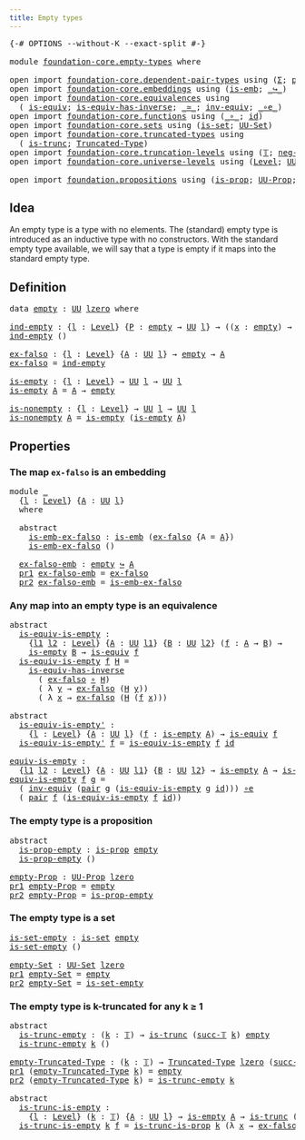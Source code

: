 ```yaml
---
title: Empty types
---
```


<pre class="Agda"><a id="37" class="Symbol">{-#</a> <a id="41" class="Keyword">OPTIONS</a> <a id="49" class="Pragma">--without-K</a> <a id="61" class="Pragma">--exact-split</a> <a id="75" class="Symbol">#-}</a>

<a id="80" class="Keyword">module</a> <a id="87" href="foundation-core.empty-types.html" class="Module">foundation-core.empty-types</a> <a id="115" class="Keyword">where</a>

<a id="122" class="Keyword">open</a> <a id="127" class="Keyword">import</a> <a id="134" href="foundation-core.dependent-pair-types.html" class="Module">foundation-core.dependent-pair-types</a> <a id="171" class="Keyword">using</a> <a id="177" class="Symbol">(</a><a id="178" href="foundation-core.dependent-pair-types.html#515" class="Record">Σ</a><a id="179" class="Symbol">;</a> <a id="181" href="foundation-core.dependent-pair-types.html#588" class="InductiveConstructor">pair</a><a id="185" class="Symbol">;</a> <a id="187" href="foundation-core.dependent-pair-types.html#605" class="Field">pr1</a><a id="190" class="Symbol">;</a> <a id="192" href="foundation-core.dependent-pair-types.html#617" class="Field">pr2</a><a id="195" class="Symbol">)</a>
<a id="197" class="Keyword">open</a> <a id="202" class="Keyword">import</a> <a id="209" href="foundation-core.embeddings.html" class="Module">foundation-core.embeddings</a> <a id="236" class="Keyword">using</a> <a id="242" class="Symbol">(</a><a id="243" href="foundation-core.embeddings.html#992" class="Function">is-emb</a><a id="249" class="Symbol">;</a> <a id="251" href="foundation-core.embeddings.html#1074" class="Function Operator">_↪_</a><a id="254" class="Symbol">)</a>
<a id="256" class="Keyword">open</a> <a id="261" class="Keyword">import</a> <a id="268" href="foundation-core.equivalences.html" class="Module">foundation-core.equivalences</a> <a id="297" class="Keyword">using</a>
  <a id="305" class="Symbol">(</a> <a id="307" href="foundation-core.equivalences.html#1556" class="Function">is-equiv</a><a id="315" class="Symbol">;</a> <a id="317" href="foundation-core.equivalences.html#3013" class="Function">is-equiv-has-inverse</a><a id="337" class="Symbol">;</a> <a id="339" href="foundation-core.equivalences.html#1621" class="Function Operator">_≃_</a><a id="342" class="Symbol">;</a> <a id="344" href="foundation-core.equivalences.html#5721" class="Function">inv-equiv</a><a id="353" class="Symbol">;</a> <a id="355" href="foundation-core.equivalences.html#7869" class="Function Operator">_∘e_</a><a id="359" class="Symbol">)</a>
<a id="361" class="Keyword">open</a> <a id="366" class="Keyword">import</a> <a id="373" href="foundation-core.functions.html" class="Module">foundation-core.functions</a> <a id="399" class="Keyword">using</a> <a id="405" class="Symbol">(</a><a id="406" href="foundation-core.functions.html#420" class="Function Operator">_∘_</a><a id="409" class="Symbol">;</a> <a id="411" href="foundation-core.functions.html#322" class="Function">id</a><a id="413" class="Symbol">)</a>
<a id="415" class="Keyword">open</a> <a id="420" class="Keyword">import</a> <a id="427" href="foundation-core.sets.html" class="Module">foundation-core.sets</a> <a id="448" class="Keyword">using</a> <a id="454" class="Symbol">(</a><a id="455" href="foundation-core.sets.html#1113" class="Function">is-set</a><a id="461" class="Symbol">;</a> <a id="463" href="foundation-core.sets.html#1190" class="Function">UU-Set</a><a id="469" class="Symbol">)</a>
<a id="471" class="Keyword">open</a> <a id="476" class="Keyword">import</a> <a id="483" href="foundation-core.truncated-types.html" class="Module">foundation-core.truncated-types</a> <a id="515" class="Keyword">using</a>
  <a id="523" class="Symbol">(</a> <a id="525" href="foundation-core.truncated-types.html#1741" class="Function">is-trunc</a><a id="533" class="Symbol">;</a> <a id="535" href="foundation-core.truncated-types.html#1925" class="Function">Truncated-Type</a><a id="549" class="Symbol">)</a>
<a id="551" class="Keyword">open</a> <a id="556" class="Keyword">import</a> <a id="563" href="foundation-core.truncation-levels.html" class="Module">foundation-core.truncation-levels</a> <a id="597" class="Keyword">using</a> <a id="603" class="Symbol">(</a><a id="604" href="foundation-core.truncation-levels.html#395" class="Datatype">𝕋</a><a id="605" class="Symbol">;</a> <a id="607" href="foundation-core.truncation-levels.html#416" class="InductiveConstructor">neg-two-𝕋</a><a id="616" class="Symbol">;</a> <a id="618" href="foundation-core.truncation-levels.html#432" class="InductiveConstructor">succ-𝕋</a><a id="624" class="Symbol">)</a>
<a id="626" class="Keyword">open</a> <a id="631" class="Keyword">import</a> <a id="638" href="foundation-core.universe-levels.html" class="Module">foundation-core.universe-levels</a> <a id="670" class="Keyword">using</a> <a id="676" class="Symbol">(</a><a id="677" href="Agda.Primitive.html#597" class="Postulate">Level</a><a id="682" class="Symbol">;</a> <a id="684" href="foundation-core.universe-levels.html#235" class="Primitive">UU</a><a id="686" class="Symbol">;</a> <a id="688" href="Agda.Primitive.html#764" class="Primitive">lzero</a><a id="693" class="Symbol">)</a>

<a id="696" class="Keyword">open</a> <a id="701" class="Keyword">import</a> <a id="708" href="foundation.propositions.html" class="Module">foundation.propositions</a> <a id="732" class="Keyword">using</a> <a id="738" class="Symbol">(</a><a id="739" href="foundation-core.propositions.html#1309" class="Function">is-prop</a><a id="746" class="Symbol">;</a> <a id="748" href="foundation-core.propositions.html#1393" class="Function">UU-Prop</a><a id="755" class="Symbol">;</a> <a id="757" href="foundation.propositions.html#966" class="Function">is-trunc-is-prop</a><a id="773" class="Symbol">)</a>
</pre>
## Idea

An empty type is a type with no elements. The (standard) empty type is introduced as an inductive type with no constructors. With the standard empty type available, we will say that a type is empty if it maps into the standard empty type.

## Definition

<pre class="Agda"><a id="1052" class="Keyword">data</a> <a id="empty"></a><a id="1057" href="foundation-core.empty-types.html#1057" class="Datatype">empty</a> <a id="1063" class="Symbol">:</a> <a id="1065" href="foundation-core.universe-levels.html#235" class="Primitive">UU</a> <a id="1068" href="Agda.Primitive.html#764" class="Primitive">lzero</a> <a id="1074" class="Keyword">where</a>

<a id="ind-empty"></a><a id="1081" href="foundation-core.empty-types.html#1081" class="Function">ind-empty</a> <a id="1091" class="Symbol">:</a> <a id="1093" class="Symbol">{</a><a id="1094" href="foundation-core.empty-types.html#1094" class="Bound">l</a> <a id="1096" class="Symbol">:</a> <a id="1098" href="Agda.Primitive.html#597" class="Postulate">Level</a><a id="1103" class="Symbol">}</a> <a id="1105" class="Symbol">{</a><a id="1106" href="foundation-core.empty-types.html#1106" class="Bound">P</a> <a id="1108" class="Symbol">:</a> <a id="1110" href="foundation-core.empty-types.html#1057" class="Datatype">empty</a> <a id="1116" class="Symbol">→</a> <a id="1118" href="foundation-core.universe-levels.html#235" class="Primitive">UU</a> <a id="1121" href="foundation-core.empty-types.html#1094" class="Bound">l</a><a id="1122" class="Symbol">}</a> <a id="1124" class="Symbol">→</a> <a id="1126" class="Symbol">((</a><a id="1128" href="foundation-core.empty-types.html#1128" class="Bound">x</a> <a id="1130" class="Symbol">:</a> <a id="1132" href="foundation-core.empty-types.html#1057" class="Datatype">empty</a><a id="1137" class="Symbol">)</a> <a id="1139" class="Symbol">→</a> <a id="1141" href="foundation-core.empty-types.html#1106" class="Bound">P</a> <a id="1143" href="foundation-core.empty-types.html#1128" class="Bound">x</a><a id="1144" class="Symbol">)</a>
<a id="1146" href="foundation-core.empty-types.html#1081" class="Function">ind-empty</a> <a id="1156" class="Symbol">()</a>

<a id="ex-falso"></a><a id="1160" href="foundation-core.empty-types.html#1160" class="Function">ex-falso</a> <a id="1169" class="Symbol">:</a> <a id="1171" class="Symbol">{</a><a id="1172" href="foundation-core.empty-types.html#1172" class="Bound">l</a> <a id="1174" class="Symbol">:</a> <a id="1176" href="Agda.Primitive.html#597" class="Postulate">Level</a><a id="1181" class="Symbol">}</a> <a id="1183" class="Symbol">{</a><a id="1184" href="foundation-core.empty-types.html#1184" class="Bound">A</a> <a id="1186" class="Symbol">:</a> <a id="1188" href="foundation-core.universe-levels.html#235" class="Primitive">UU</a> <a id="1191" href="foundation-core.empty-types.html#1172" class="Bound">l</a><a id="1192" class="Symbol">}</a> <a id="1194" class="Symbol">→</a> <a id="1196" href="foundation-core.empty-types.html#1057" class="Datatype">empty</a> <a id="1202" class="Symbol">→</a> <a id="1204" href="foundation-core.empty-types.html#1184" class="Bound">A</a>
<a id="1206" href="foundation-core.empty-types.html#1160" class="Function">ex-falso</a> <a id="1215" class="Symbol">=</a> <a id="1217" href="foundation-core.empty-types.html#1081" class="Function">ind-empty</a>

<a id="is-empty"></a><a id="1228" href="foundation-core.empty-types.html#1228" class="Function">is-empty</a> <a id="1237" class="Symbol">:</a> <a id="1239" class="Symbol">{</a><a id="1240" href="foundation-core.empty-types.html#1240" class="Bound">l</a> <a id="1242" class="Symbol">:</a> <a id="1244" href="Agda.Primitive.html#597" class="Postulate">Level</a><a id="1249" class="Symbol">}</a> <a id="1251" class="Symbol">→</a> <a id="1253" href="foundation-core.universe-levels.html#235" class="Primitive">UU</a> <a id="1256" href="foundation-core.empty-types.html#1240" class="Bound">l</a> <a id="1258" class="Symbol">→</a> <a id="1260" href="foundation-core.universe-levels.html#235" class="Primitive">UU</a> <a id="1263" href="foundation-core.empty-types.html#1240" class="Bound">l</a>
<a id="1265" href="foundation-core.empty-types.html#1228" class="Function">is-empty</a> <a id="1274" href="foundation-core.empty-types.html#1274" class="Bound">A</a> <a id="1276" class="Symbol">=</a> <a id="1278" href="foundation-core.empty-types.html#1274" class="Bound">A</a> <a id="1280" class="Symbol">→</a> <a id="1282" href="foundation-core.empty-types.html#1057" class="Datatype">empty</a>

<a id="is-nonempty"></a><a id="1289" href="foundation-core.empty-types.html#1289" class="Function">is-nonempty</a> <a id="1301" class="Symbol">:</a> <a id="1303" class="Symbol">{</a><a id="1304" href="foundation-core.empty-types.html#1304" class="Bound">l</a> <a id="1306" class="Symbol">:</a> <a id="1308" href="Agda.Primitive.html#597" class="Postulate">Level</a><a id="1313" class="Symbol">}</a> <a id="1315" class="Symbol">→</a> <a id="1317" href="foundation-core.universe-levels.html#235" class="Primitive">UU</a> <a id="1320" href="foundation-core.empty-types.html#1304" class="Bound">l</a> <a id="1322" class="Symbol">→</a> <a id="1324" href="foundation-core.universe-levels.html#235" class="Primitive">UU</a> <a id="1327" href="foundation-core.empty-types.html#1304" class="Bound">l</a>
<a id="1329" href="foundation-core.empty-types.html#1289" class="Function">is-nonempty</a> <a id="1341" href="foundation-core.empty-types.html#1341" class="Bound">A</a> <a id="1343" class="Symbol">=</a> <a id="1345" href="foundation-core.empty-types.html#1228" class="Function">is-empty</a> <a id="1354" class="Symbol">(</a><a id="1355" href="foundation-core.empty-types.html#1228" class="Function">is-empty</a> <a id="1364" href="foundation-core.empty-types.html#1341" class="Bound">A</a><a id="1365" class="Symbol">)</a>
</pre>
## Properties

### The map `ex-falso` is an embedding

<pre class="Agda"><a id="1435" class="Keyword">module</a> <a id="1442" href="foundation-core.empty-types.html#1442" class="Module">_</a>
  <a id="1446" class="Symbol">{</a><a id="1447" href="foundation-core.empty-types.html#1447" class="Bound">l</a> <a id="1449" class="Symbol">:</a> <a id="1451" href="Agda.Primitive.html#597" class="Postulate">Level</a><a id="1456" class="Symbol">}</a> <a id="1458" class="Symbol">{</a><a id="1459" href="foundation-core.empty-types.html#1459" class="Bound">A</a> <a id="1461" class="Symbol">:</a> <a id="1463" href="foundation-core.universe-levels.html#235" class="Primitive">UU</a> <a id="1466" href="foundation-core.empty-types.html#1447" class="Bound">l</a><a id="1467" class="Symbol">}</a>
  <a id="1471" class="Keyword">where</a>
  
  <a id="1482" class="Keyword">abstract</a>
    <a id="1495" href="foundation-core.empty-types.html#1495" class="Function">is-emb-ex-falso</a> <a id="1511" class="Symbol">:</a> <a id="1513" href="foundation-core.embeddings.html#992" class="Function">is-emb</a> <a id="1520" class="Symbol">(</a><a id="1521" href="foundation-core.empty-types.html#1160" class="Function">ex-falso</a> <a id="1530" class="Symbol">{</a><a id="1531" class="Argument">A</a> <a id="1533" class="Symbol">=</a> <a id="1535" href="foundation-core.empty-types.html#1459" class="Bound">A</a><a id="1536" class="Symbol">})</a>
    <a id="1543" href="foundation-core.empty-types.html#1495" class="Function">is-emb-ex-falso</a> <a id="1559" class="Symbol">()</a>

  <a id="1565" href="foundation-core.empty-types.html#1565" class="Function">ex-falso-emb</a> <a id="1578" class="Symbol">:</a> <a id="1580" href="foundation-core.empty-types.html#1057" class="Datatype">empty</a> <a id="1586" href="foundation-core.embeddings.html#1074" class="Function Operator">↪</a> <a id="1588" href="foundation-core.empty-types.html#1459" class="Bound">A</a>
  <a id="1592" href="foundation-core.dependent-pair-types.html#605" class="Field">pr1</a> <a id="1596" href="foundation-core.empty-types.html#1565" class="Function">ex-falso-emb</a> <a id="1609" class="Symbol">=</a> <a id="1611" href="foundation-core.empty-types.html#1160" class="Function">ex-falso</a>
  <a id="1622" href="foundation-core.dependent-pair-types.html#617" class="Field">pr2</a> <a id="1626" href="foundation-core.empty-types.html#1565" class="Function">ex-falso-emb</a> <a id="1639" class="Symbol">=</a> <a id="1641" href="foundation-core.empty-types.html#1495" class="Function">is-emb-ex-falso</a>
</pre>
### Any map into an empty type is an equivalence

<pre class="Agda"><a id="1720" class="Keyword">abstract</a>
  <a id="is-equiv-is-empty"></a><a id="1731" href="foundation-core.empty-types.html#1731" class="Function">is-equiv-is-empty</a> <a id="1749" class="Symbol">:</a>
    <a id="1755" class="Symbol">{</a><a id="1756" href="foundation-core.empty-types.html#1756" class="Bound">l1</a> <a id="1759" href="foundation-core.empty-types.html#1759" class="Bound">l2</a> <a id="1762" class="Symbol">:</a> <a id="1764" href="Agda.Primitive.html#597" class="Postulate">Level</a><a id="1769" class="Symbol">}</a> <a id="1771" class="Symbol">{</a><a id="1772" href="foundation-core.empty-types.html#1772" class="Bound">A</a> <a id="1774" class="Symbol">:</a> <a id="1776" href="foundation-core.universe-levels.html#235" class="Primitive">UU</a> <a id="1779" href="foundation-core.empty-types.html#1756" class="Bound">l1</a><a id="1781" class="Symbol">}</a> <a id="1783" class="Symbol">{</a><a id="1784" href="foundation-core.empty-types.html#1784" class="Bound">B</a> <a id="1786" class="Symbol">:</a> <a id="1788" href="foundation-core.universe-levels.html#235" class="Primitive">UU</a> <a id="1791" href="foundation-core.empty-types.html#1759" class="Bound">l2</a><a id="1793" class="Symbol">}</a> <a id="1795" class="Symbol">(</a><a id="1796" href="foundation-core.empty-types.html#1796" class="Bound">f</a> <a id="1798" class="Symbol">:</a> <a id="1800" href="foundation-core.empty-types.html#1772" class="Bound">A</a> <a id="1802" class="Symbol">→</a> <a id="1804" href="foundation-core.empty-types.html#1784" class="Bound">B</a><a id="1805" class="Symbol">)</a> <a id="1807" class="Symbol">→</a>
    <a id="1813" href="foundation-core.empty-types.html#1228" class="Function">is-empty</a> <a id="1822" href="foundation-core.empty-types.html#1784" class="Bound">B</a> <a id="1824" class="Symbol">→</a> <a id="1826" href="foundation-core.equivalences.html#1556" class="Function">is-equiv</a> <a id="1835" href="foundation-core.empty-types.html#1796" class="Bound">f</a>
  <a id="1839" href="foundation-core.empty-types.html#1731" class="Function">is-equiv-is-empty</a> <a id="1857" href="foundation-core.empty-types.html#1857" class="Bound">f</a> <a id="1859" href="foundation-core.empty-types.html#1859" class="Bound">H</a> <a id="1861" class="Symbol">=</a>
    <a id="1867" href="foundation-core.equivalences.html#3013" class="Function">is-equiv-has-inverse</a>
      <a id="1894" class="Symbol">(</a> <a id="1896" href="foundation-core.empty-types.html#1160" class="Function">ex-falso</a> <a id="1905" href="foundation-core.functions.html#420" class="Function Operator">∘</a> <a id="1907" href="foundation-core.empty-types.html#1859" class="Bound">H</a><a id="1908" class="Symbol">)</a>
      <a id="1916" class="Symbol">(</a> <a id="1918" class="Symbol">λ</a> <a id="1920" href="foundation-core.empty-types.html#1920" class="Bound">y</a> <a id="1922" class="Symbol">→</a> <a id="1924" href="foundation-core.empty-types.html#1160" class="Function">ex-falso</a> <a id="1933" class="Symbol">(</a><a id="1934" href="foundation-core.empty-types.html#1859" class="Bound">H</a> <a id="1936" href="foundation-core.empty-types.html#1920" class="Bound">y</a><a id="1937" class="Symbol">))</a>
      <a id="1946" class="Symbol">(</a> <a id="1948" class="Symbol">λ</a> <a id="1950" href="foundation-core.empty-types.html#1950" class="Bound">x</a> <a id="1952" class="Symbol">→</a> <a id="1954" href="foundation-core.empty-types.html#1160" class="Function">ex-falso</a> <a id="1963" class="Symbol">(</a><a id="1964" href="foundation-core.empty-types.html#1859" class="Bound">H</a> <a id="1966" class="Symbol">(</a><a id="1967" href="foundation-core.empty-types.html#1857" class="Bound">f</a> <a id="1969" href="foundation-core.empty-types.html#1950" class="Bound">x</a><a id="1970" class="Symbol">)))</a>

<a id="1975" class="Keyword">abstract</a>
  <a id="is-equiv-is-empty&#39;"></a><a id="1986" href="foundation-core.empty-types.html#1986" class="Function">is-equiv-is-empty&#39;</a> <a id="2005" class="Symbol">:</a>
    <a id="2011" class="Symbol">{</a><a id="2012" href="foundation-core.empty-types.html#2012" class="Bound">l</a> <a id="2014" class="Symbol">:</a> <a id="2016" href="Agda.Primitive.html#597" class="Postulate">Level</a><a id="2021" class="Symbol">}</a> <a id="2023" class="Symbol">{</a><a id="2024" href="foundation-core.empty-types.html#2024" class="Bound">A</a> <a id="2026" class="Symbol">:</a> <a id="2028" href="foundation-core.universe-levels.html#235" class="Primitive">UU</a> <a id="2031" href="foundation-core.empty-types.html#2012" class="Bound">l</a><a id="2032" class="Symbol">}</a> <a id="2034" class="Symbol">(</a><a id="2035" href="foundation-core.empty-types.html#2035" class="Bound">f</a> <a id="2037" class="Symbol">:</a> <a id="2039" href="foundation-core.empty-types.html#1228" class="Function">is-empty</a> <a id="2048" href="foundation-core.empty-types.html#2024" class="Bound">A</a><a id="2049" class="Symbol">)</a> <a id="2051" class="Symbol">→</a> <a id="2053" href="foundation-core.equivalences.html#1556" class="Function">is-equiv</a> <a id="2062" href="foundation-core.empty-types.html#2035" class="Bound">f</a>
  <a id="2066" href="foundation-core.empty-types.html#1986" class="Function">is-equiv-is-empty&#39;</a> <a id="2085" href="foundation-core.empty-types.html#2085" class="Bound">f</a> <a id="2087" class="Symbol">=</a> <a id="2089" href="foundation-core.empty-types.html#1731" class="Function">is-equiv-is-empty</a> <a id="2107" href="foundation-core.empty-types.html#2085" class="Bound">f</a> <a id="2109" href="foundation-core.functions.html#322" class="Function">id</a>

<a id="equiv-is-empty"></a><a id="2113" href="foundation-core.empty-types.html#2113" class="Function">equiv-is-empty</a> <a id="2128" class="Symbol">:</a>
  <a id="2132" class="Symbol">{</a><a id="2133" href="foundation-core.empty-types.html#2133" class="Bound">l1</a> <a id="2136" href="foundation-core.empty-types.html#2136" class="Bound">l2</a> <a id="2139" class="Symbol">:</a> <a id="2141" href="Agda.Primitive.html#597" class="Postulate">Level</a><a id="2146" class="Symbol">}</a> <a id="2148" class="Symbol">{</a><a id="2149" href="foundation-core.empty-types.html#2149" class="Bound">A</a> <a id="2151" class="Symbol">:</a> <a id="2153" href="foundation-core.universe-levels.html#235" class="Primitive">UU</a> <a id="2156" href="foundation-core.empty-types.html#2133" class="Bound">l1</a><a id="2158" class="Symbol">}</a> <a id="2160" class="Symbol">{</a><a id="2161" href="foundation-core.empty-types.html#2161" class="Bound">B</a> <a id="2163" class="Symbol">:</a> <a id="2165" href="foundation-core.universe-levels.html#235" class="Primitive">UU</a> <a id="2168" href="foundation-core.empty-types.html#2136" class="Bound">l2</a><a id="2170" class="Symbol">}</a> <a id="2172" class="Symbol">→</a> <a id="2174" href="foundation-core.empty-types.html#1228" class="Function">is-empty</a> <a id="2183" href="foundation-core.empty-types.html#2149" class="Bound">A</a> <a id="2185" class="Symbol">→</a> <a id="2187" href="foundation-core.empty-types.html#1228" class="Function">is-empty</a> <a id="2196" href="foundation-core.empty-types.html#2161" class="Bound">B</a> <a id="2198" class="Symbol">→</a> <a id="2200" href="foundation-core.empty-types.html#2149" class="Bound">A</a> <a id="2202" href="foundation-core.equivalences.html#1621" class="Function Operator">≃</a> <a id="2204" href="foundation-core.empty-types.html#2161" class="Bound">B</a>
<a id="2206" href="foundation-core.empty-types.html#2113" class="Function">equiv-is-empty</a> <a id="2221" href="foundation-core.empty-types.html#2221" class="Bound">f</a> <a id="2223" href="foundation-core.empty-types.html#2223" class="Bound">g</a> <a id="2225" class="Symbol">=</a>
  <a id="2229" class="Symbol">(</a> <a id="2231" href="foundation-core.equivalences.html#5721" class="Function">inv-equiv</a> <a id="2241" class="Symbol">(</a><a id="2242" href="foundation-core.dependent-pair-types.html#588" class="InductiveConstructor">pair</a> <a id="2247" href="foundation-core.empty-types.html#2223" class="Bound">g</a> <a id="2249" class="Symbol">(</a><a id="2250" href="foundation-core.empty-types.html#1731" class="Function">is-equiv-is-empty</a> <a id="2268" href="foundation-core.empty-types.html#2223" class="Bound">g</a> <a id="2270" href="foundation-core.functions.html#322" class="Function">id</a><a id="2272" class="Symbol">)))</a> <a id="2276" href="foundation-core.equivalences.html#7869" class="Function Operator">∘e</a>
  <a id="2281" class="Symbol">(</a> <a id="2283" href="foundation-core.dependent-pair-types.html#588" class="InductiveConstructor">pair</a> <a id="2288" href="foundation-core.empty-types.html#2221" class="Bound">f</a> <a id="2290" class="Symbol">(</a><a id="2291" href="foundation-core.empty-types.html#1731" class="Function">is-equiv-is-empty</a> <a id="2309" href="foundation-core.empty-types.html#2221" class="Bound">f</a> <a id="2311" href="foundation-core.functions.html#322" class="Function">id</a><a id="2313" class="Symbol">))</a>
</pre>
### The empty type is a proposition

<pre class="Agda"><a id="2366" class="Keyword">abstract</a>
  <a id="is-prop-empty"></a><a id="2377" href="foundation-core.empty-types.html#2377" class="Function">is-prop-empty</a> <a id="2391" class="Symbol">:</a> <a id="2393" href="foundation-core.propositions.html#1309" class="Function">is-prop</a> <a id="2401" href="foundation-core.empty-types.html#1057" class="Datatype">empty</a>
  <a id="2409" href="foundation-core.empty-types.html#2377" class="Function">is-prop-empty</a> <a id="2423" class="Symbol">()</a>

<a id="empty-Prop"></a><a id="2427" href="foundation-core.empty-types.html#2427" class="Function">empty-Prop</a> <a id="2438" class="Symbol">:</a> <a id="2440" href="foundation-core.propositions.html#1393" class="Function">UU-Prop</a> <a id="2448" href="Agda.Primitive.html#764" class="Primitive">lzero</a>
<a id="2454" href="foundation-core.dependent-pair-types.html#605" class="Field">pr1</a> <a id="2458" href="foundation-core.empty-types.html#2427" class="Function">empty-Prop</a> <a id="2469" class="Symbol">=</a> <a id="2471" href="foundation-core.empty-types.html#1057" class="Datatype">empty</a>
<a id="2477" href="foundation-core.dependent-pair-types.html#617" class="Field">pr2</a> <a id="2481" href="foundation-core.empty-types.html#2427" class="Function">empty-Prop</a> <a id="2492" class="Symbol">=</a> <a id="2494" href="foundation-core.empty-types.html#2377" class="Function">is-prop-empty</a>
</pre>
### The empty type is a set

<pre class="Agda"><a id="is-set-empty"></a><a id="2550" href="foundation-core.empty-types.html#2550" class="Function">is-set-empty</a> <a id="2563" class="Symbol">:</a> <a id="2565" href="foundation-core.sets.html#1113" class="Function">is-set</a> <a id="2572" href="foundation-core.empty-types.html#1057" class="Datatype">empty</a>
<a id="2578" href="foundation-core.empty-types.html#2550" class="Function">is-set-empty</a> <a id="2591" class="Symbol">()</a>

<a id="empty-Set"></a><a id="2595" href="foundation-core.empty-types.html#2595" class="Function">empty-Set</a> <a id="2605" class="Symbol">:</a> <a id="2607" href="foundation-core.sets.html#1190" class="Function">UU-Set</a> <a id="2614" href="Agda.Primitive.html#764" class="Primitive">lzero</a>
<a id="2620" href="foundation-core.dependent-pair-types.html#605" class="Field">pr1</a> <a id="2624" href="foundation-core.empty-types.html#2595" class="Function">empty-Set</a> <a id="2634" class="Symbol">=</a> <a id="2636" href="foundation-core.empty-types.html#1057" class="Datatype">empty</a>
<a id="2642" href="foundation-core.dependent-pair-types.html#617" class="Field">pr2</a> <a id="2646" href="foundation-core.empty-types.html#2595" class="Function">empty-Set</a> <a id="2656" class="Symbol">=</a> <a id="2658" href="foundation-core.empty-types.html#2550" class="Function">is-set-empty</a>
</pre>
### The empty type is k-truncated for any k ≥ 1

<pre class="Agda"><a id="2733" class="Keyword">abstract</a>
  <a id="is-trunc-empty"></a><a id="2744" href="foundation-core.empty-types.html#2744" class="Function">is-trunc-empty</a> <a id="2759" class="Symbol">:</a> <a id="2761" class="Symbol">(</a><a id="2762" href="foundation-core.empty-types.html#2762" class="Bound">k</a> <a id="2764" class="Symbol">:</a> <a id="2766" href="foundation-core.truncation-levels.html#395" class="Datatype">𝕋</a><a id="2767" class="Symbol">)</a> <a id="2769" class="Symbol">→</a> <a id="2771" href="foundation-core.truncated-types.html#1741" class="Function">is-trunc</a> <a id="2780" class="Symbol">(</a><a id="2781" href="foundation-core.truncation-levels.html#432" class="InductiveConstructor">succ-𝕋</a> <a id="2788" href="foundation-core.empty-types.html#2762" class="Bound">k</a><a id="2789" class="Symbol">)</a> <a id="2791" href="foundation-core.empty-types.html#1057" class="Datatype">empty</a>
  <a id="2799" href="foundation-core.empty-types.html#2744" class="Function">is-trunc-empty</a> <a id="2814" href="foundation-core.empty-types.html#2814" class="Bound">k</a> <a id="2816" class="Symbol">()</a>

<a id="empty-Truncated-Type"></a><a id="2820" href="foundation-core.empty-types.html#2820" class="Function">empty-Truncated-Type</a> <a id="2841" class="Symbol">:</a> <a id="2843" class="Symbol">(</a><a id="2844" href="foundation-core.empty-types.html#2844" class="Bound">k</a> <a id="2846" class="Symbol">:</a> <a id="2848" href="foundation-core.truncation-levels.html#395" class="Datatype">𝕋</a><a id="2849" class="Symbol">)</a> <a id="2851" class="Symbol">→</a> <a id="2853" href="foundation-core.truncated-types.html#1925" class="Function">Truncated-Type</a> <a id="2868" href="Agda.Primitive.html#764" class="Primitive">lzero</a> <a id="2874" class="Symbol">(</a><a id="2875" href="foundation-core.truncation-levels.html#432" class="InductiveConstructor">succ-𝕋</a> <a id="2882" href="foundation-core.empty-types.html#2844" class="Bound">k</a><a id="2883" class="Symbol">)</a>
<a id="2885" href="foundation-core.dependent-pair-types.html#605" class="Field">pr1</a> <a id="2889" class="Symbol">(</a><a id="2890" href="foundation-core.empty-types.html#2820" class="Function">empty-Truncated-Type</a> <a id="2911" href="foundation-core.empty-types.html#2911" class="Bound">k</a><a id="2912" class="Symbol">)</a> <a id="2914" class="Symbol">=</a> <a id="2916" href="foundation-core.empty-types.html#1057" class="Datatype">empty</a>
<a id="2922" href="foundation-core.dependent-pair-types.html#617" class="Field">pr2</a> <a id="2926" class="Symbol">(</a><a id="2927" href="foundation-core.empty-types.html#2820" class="Function">empty-Truncated-Type</a> <a id="2948" href="foundation-core.empty-types.html#2948" class="Bound">k</a><a id="2949" class="Symbol">)</a> <a id="2951" class="Symbol">=</a> <a id="2953" href="foundation-core.empty-types.html#2744" class="Function">is-trunc-empty</a> <a id="2968" href="foundation-core.empty-types.html#2948" class="Bound">k</a>

<a id="2971" class="Keyword">abstract</a>
  <a id="is-trunc-is-empty"></a><a id="2982" href="foundation-core.empty-types.html#2982" class="Function">is-trunc-is-empty</a> <a id="3000" class="Symbol">:</a>
    <a id="3006" class="Symbol">{</a><a id="3007" href="foundation-core.empty-types.html#3007" class="Bound">l</a> <a id="3009" class="Symbol">:</a> <a id="3011" href="Agda.Primitive.html#597" class="Postulate">Level</a><a id="3016" class="Symbol">}</a> <a id="3018" class="Symbol">(</a><a id="3019" href="foundation-core.empty-types.html#3019" class="Bound">k</a> <a id="3021" class="Symbol">:</a> <a id="3023" href="foundation-core.truncation-levels.html#395" class="Datatype">𝕋</a><a id="3024" class="Symbol">)</a> <a id="3026" class="Symbol">{</a><a id="3027" href="foundation-core.empty-types.html#3027" class="Bound">A</a> <a id="3029" class="Symbol">:</a> <a id="3031" href="foundation-core.universe-levels.html#235" class="Primitive">UU</a> <a id="3034" href="foundation-core.empty-types.html#3007" class="Bound">l</a><a id="3035" class="Symbol">}</a> <a id="3037" class="Symbol">→</a> <a id="3039" href="foundation-core.empty-types.html#1228" class="Function">is-empty</a> <a id="3048" href="foundation-core.empty-types.html#3027" class="Bound">A</a> <a id="3050" class="Symbol">→</a> <a id="3052" href="foundation-core.truncated-types.html#1741" class="Function">is-trunc</a> <a id="3061" class="Symbol">(</a><a id="3062" href="foundation-core.truncation-levels.html#432" class="InductiveConstructor">succ-𝕋</a> <a id="3069" href="foundation-core.empty-types.html#3019" class="Bound">k</a><a id="3070" class="Symbol">)</a> <a id="3072" href="foundation-core.empty-types.html#3027" class="Bound">A</a>
  <a id="3076" href="foundation-core.empty-types.html#2982" class="Function">is-trunc-is-empty</a> <a id="3094" href="foundation-core.empty-types.html#3094" class="Bound">k</a> <a id="3096" href="foundation-core.empty-types.html#3096" class="Bound">f</a> <a id="3098" class="Symbol">=</a> <a id="3100" href="foundation.propositions.html#966" class="Function">is-trunc-is-prop</a> <a id="3117" href="foundation-core.empty-types.html#3094" class="Bound">k</a> <a id="3119" class="Symbol">(λ</a> <a id="3122" href="foundation-core.empty-types.html#3122" class="Bound">x</a> <a id="3124" class="Symbol">→</a> <a id="3126" href="foundation-core.empty-types.html#1160" class="Function">ex-falso</a> <a id="3135" class="Symbol">(</a><a id="3136" href="foundation-core.empty-types.html#3096" class="Bound">f</a> <a id="3138" href="foundation-core.empty-types.html#3122" class="Bound">x</a><a id="3139" class="Symbol">))</a>
</pre>